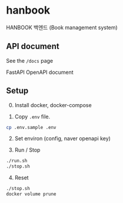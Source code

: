# hanbook
HANBOOK 백엔드 (Book management system)

## API document
See the `/docs` page

FastAPI OpenAPI document

## Setup

0. Install docker, docker-compose

1. Copy `.env` file.
```sh
cp .env.sample .env
```

2. Set environ (config, naver openapi key)

3. Run / Stop
```sh
./run.sh
./stop.sh
```

4. Reset
```sh
./stop.sh
docker volume prune
```
